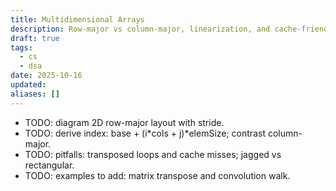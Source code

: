 ```yaml
---
title: Multidimensional Arrays
description: Row-major vs column-major, linearization, and cache-friendly traversal.
draft: true
tags:
  - cs
  - dsa
date: 2025-10-16
updated:
aliases: []
---
```

- TODO: diagram 2D row-major layout with stride.
- TODO: derive index: base + (i*cols + j)*elemSize; contrast column-major.
- TODO: pitfalls: transposed loops and cache misses; jagged vs rectangular.
- TODO: examples to add: matrix transpose and convolution walk.
